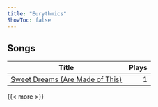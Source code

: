 ```yaml
---
title: "Eurythmics"
ShowToc: false
---
```


## Songs
Title | Plays 
----- | -----: 
[Sweet Dreams (Are Made of This)](/songs/sweet-dreams-are-made-of-this) | 1

{{< more >}}